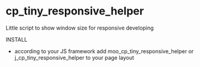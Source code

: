 cp_tiny_responsive_helper
=========================

Little script to show window size for responsive developing

INSTALL
- according to your JS framework add moo_cp_tiny_responsive_helper or j_cp_tiny_responsive_helper to your page layout
